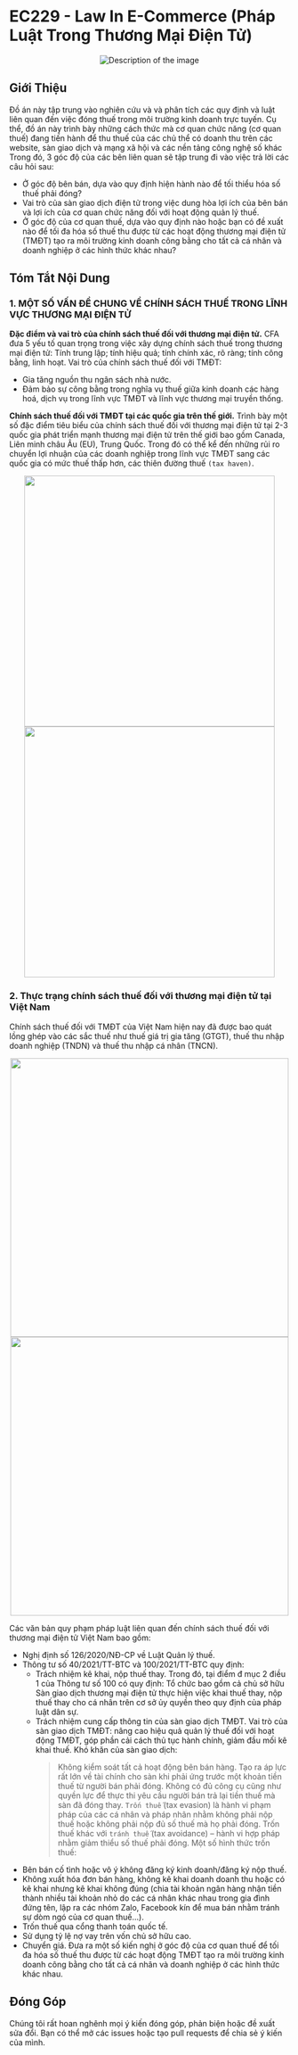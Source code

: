# EC229 - Law In E-Commerce (Pháp Luật Trong Thương Mại Điện Tử)

<div align="center">
  <img src="https://github.com/haiphan2000/EC229-Law-In-E-Commerce/assets/45815546/07b71462-6d4b-473d-aa42-5ea711e2d42c" alt="Description of the image">
</div>

## Giới Thiệu
Đồ án này tập trung vào nghiên cứu và và phân tích các quy định và luật liên quan đến việc đóng thuế trong môi trường kinh doanh trực tuyến. Cụ thể, đồ án này trình bày những cách thức mà cơ quan chức năng (cơ quan thuế) đang tiến hành để thu thuế của các chủ thể có doanh thu trên các website, sàn giao dịch và mạng xã hội và các nền tảng công nghệ số khác Trong đó, 3 góc độ của các bên liên quan sẽ tập trung đi vào việc trả lời các câu hỏi sau:
- Ở góc độ bên bán, dựa vào quy định hiện hành nào để tối thiểu hóa số thuế phải đóng?
- Vai trò của sàn giao dịch điện tử trong việc dung hòa lợi ích của bên bán và lợi ích của cơ quan chức năng đối với hoạt động quản lý thuế.
- Ở góc độ của cơ quan thuế, dựa vào quy định nào hoặc bạn có đề xuất nào để tối đa hóa số thuế thu được từ các hoạt động thương mại điện tử (TMĐT) tạo ra môi trường kinh doanh công bằng cho tất cả cá nhân và doanh nghiệp ở các hình thức khác nhau?
## Tóm Tắt Nội Dung
### 1. MỘT SỐ VẤN ĐỀ CHUNG VỀ CHÍNH SÁCH THUẾ TRONG LĨNH VỰC THƯƠNG MẠI ĐIỆN TỬ
**Đặc điểm và vai trò của chính sách thuế đối với thương mại điện tử.**
CFA đưa 5 yếu tố quan trọng trong việc xây dựng chính sách thuế trong thương mại điện tử: Tính trung lập; tính hiệu quả; tính chính xác, rõ ràng; tính công bằng, linh hoạt.
Vai trò của chính sách thuế đối với TMĐT:
- Gia tăng nguồn thu ngân sách nhà nước.
- Đảm bảo sự công bằng trong nghĩa vụ thuế giữa kinh doanh các hàng hoá, dịch vụ trong lĩnh vực TMĐT và lĩnh vực thương mại truyền thống.

**Chính sách thuế đối với TMĐT tại các quốc gia trên thế giới.** Trình bày một số đặc điểm tiêu biểu của chính sách thuế đối với thương mại điện tử tại 2-3 quốc gia phát triển mạnh thương mại điện tử trên thế giới bao gồm Canada, Liên minh châu Âu (EU), Trung Quốc. Trong đó có thể kể đến những rủi ro chuyển lợi nhuận của các doanh nghiệp trong lĩnh vực TMĐT sang các quốc gia có mức thuế thấp hơn, các thiên đường thuế `(tax haven)`.

<div align="center">
  <img src="https://github.com/haiphan2000/EC229-Law-In-E-Commerce/assets/45815546/038af59a-6d01-42d2-a7e3-1712084493cb" width="450">
  <img src="https://github.com/haiphan2000/EC229-Law-In-E-Commerce/assets/45815546/494e5878-b4a8-48c0-86ca-3c14d1e061f1" width="450">
</div>

### 2. Thực trạng chính sách thuế đối với thương mại điện tử tại Việt Nam
Chính sách thuế đối với TMĐT của Việt Nam hiện nay đã được bao quát lồng ghép vào các sắc thuế như thuế giá trị gia tăng (GTGT), thuế thu nhập doanh nghiệp (TNDN) và thuế thu nhập cá nhân (TNCN).
<div align="center">
  <img src="https://github.com/haiphan2000/EC229-Law-In-E-Commerce/assets/45815546/4fcda32a-c5da-4e9d-b208-27f1dfc0f723" width="500">
  <img src="https://github.com/haiphan2000/EC229-Law-In-E-Commerce/assets/45815546/d8a48f32-6115-4800-a72a-fc85892843bf" width="500">
</div>

Các văn bản quy phạm pháp luật liên quan đến chính sách thuế đối với thương mại điện tử Việt Nam bao gồm:
- Nghị định số 126/2020/NĐ-CP về Luật Quản lý thuế.
- Thông tư số 40/2021/TT-BTC và 100/2021/TT-BTC quy định:
  + Trách nhiệm kê khai, nộp thuế thay. Trong đó, tại điểm đ mục 2 điều 1 của Thông tư số 100 có quy định: Tổ chức bao gồm cả chủ sở hữu Sàn giao dịch thương mại điện tử thực hiện việc khai thuế thay, nộp thuế thay cho cá nhân trên cơ sở ủy quyền theo quy định của pháp luật dân sự.
  + Trách nhiệm cung cấp thông tin của sàn giao dịch TMĐT.
  Vai trò của sàn giao dịch TMĐT: nâng cao hiệu quả quản lý thuế đối với hoạt động TMĐT, góp phần cải cách thủ tục hành chính, giảm đầu mối kê khai thuế.
  Khó khăn của sàn giao dịch:
    > Không kiểm soát tất cả hoạt động bên bán hàng.
    > Tạo ra áp lực rất lớn về tài chính cho sàn khi phải ứng trước một khoản tiền thuế từ người bán phải đóng.
    > Không có đủ công cụ cũng như quyền lực để thực thi yêu cầu người bán trả lại tiền thuế mà sàn đã đóng thay.
`Trốn thuế` (tax evasion) là hành vi phạm pháp của các cá nhân và pháp nhân nhằm không phải nộp thuế hoặc không phải nộp đủ số thuế mà họ phải đóng. Trốn thuế khác với `tránh thuế` (tax avoidance) – hành vi hợp pháp nhằm giảm thiểu số thuế phải đóng.
Một số hình thức trốn thuế:
- Bên bán cố tình hoặc vô ý không đăng ký kinh doanh/đăng ký nộp thuế.
- Không xuất hóa đơn bán hàng, không kê khai doanh doanh thu hoặc có kê khai nhưng kê khai không đúng (chia tài khoản ngân hàng nhận tiền thành nhiều tài khoản nhỏ do các cá nhân khác nhau trong gia đình đứng tên, lập ra các nhóm Zalo, Facebook kín để mua bán nhằm tránh sự dòm ngó của cơ quan thuế...).
- Trốn thuế qua cổng thanh toán quốc tế.
- Sử dụng tỷ lệ nợ vay trên vốn chủ sở hữu cao.
- Chuyển giá.
Đưa ra một số kiến nghị ở góc độ của cơ quan thuế để tối đa hóa số thuế thu được từ các hoạt động TMĐT tạo ra môi trường kinh doanh công bằng cho tất cả cá nhân và doanh nghiệp ở các hình thức khác nhau.
## Đóng Góp
Chúng tôi rất hoan nghênh mọi ý kiến đóng góp, phản biện hoặc đề xuất sửa đổi. Bạn có thể mở các issues hoặc tạo pull requests để chia sẻ ý kiến của mình.
